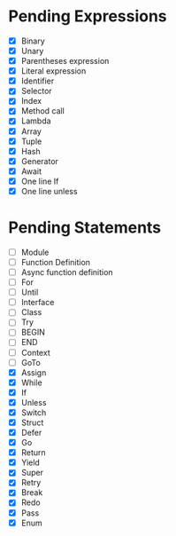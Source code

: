 # Pending Expressions

- [X] Binary
- [X] Unary
- [X] Parentheses expression
- [X] Literal expression
- [X] Identifier
- [X] Selector
- [X] Index
- [X] Method call
- [X] Lambda
- [X] Array
- [X] Tuple
- [X] Hash
- [X] Generator
- [X] Await
- [X] One line If
- [X] One line unless

# Pending Statements

- [ ] Module
- [ ] Function Definition
- [ ] Async function definition
- [ ] For
- [ ] Until
- [ ] Interface
- [ ] Class
- [ ] Try
- [ ] BEGIN
- [ ] END
- [ ] Context
- [ ] GoTo
- [X] Assign
- [X] While
- [X] If
- [X] Unless
- [X] Switch
- [X] Struct
- [X] Defer
- [X] Go
- [X] Return
- [X] Yield
- [X] Super
- [X] Retry
- [X] Break
- [X] Redo
- [X] Pass
- [X] Enum